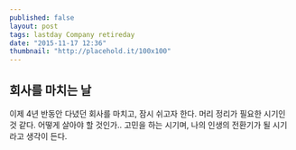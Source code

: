 ```yaml
---
published: false
layout: post
tags: lastday Company retireday
date: "2015-11-17 12:36"
thumbnail: "http://placehold.it/100x100"
---
```


## 회사를 마치는 날
이제 4년 반동안 다녔던 회사를 마치고, 잠시 쉬고자 한다. 머리 정리가 필요한 시기인 것 같다. 어떻게 살아야 할 것인가.. 고민을 하는 시기며, 나의 인생의 전환기가 될 시기라고 생각이 든다.